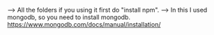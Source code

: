 --> All the folders if you using it first do "install npm".
--> In this I used mongodb, so you need to install mongodb. https://www.mongodb.com/docs/manual/installation/
